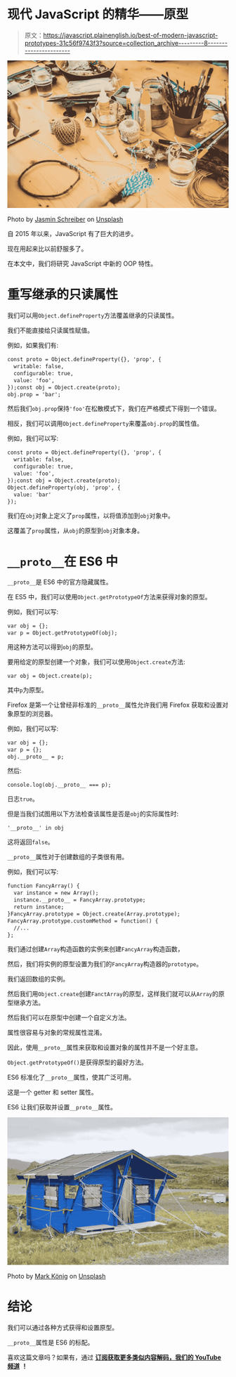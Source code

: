 # 现代 JavaScript 的精华——原型

> 原文：<https://javascript.plainenglish.io/best-of-modern-javascript-prototypes-31c56f9743f3?source=collection_archive---------8----------------------->

![](img/4bc516c46577b9da90ca7a29ad0f14bf.png)

Photo by [Jasmin Schreiber](https://unsplash.com/@lavievagabonde?utm_source=medium&utm_medium=referral) on [Unsplash](https://unsplash.com?utm_source=medium&utm_medium=referral)

自 2015 年以来，JavaScript 有了巨大的进步。

现在用起来比以前舒服多了。

在本文中，我们将研究 JavaScript 中新的 OOP 特性。

# 重写继承的只读属性

我们可以用`Object.defineProperty`方法覆盖继承的只读属性。

我们不能直接给只读属性赋值。

例如，如果我们有:

```
const proto = Object.defineProperty({}, 'prop', {
  writable: false,
  configurable: true,
  value: 'foo',
});const obj = Object.create(proto);
obj.prop = 'bar';
```

然后我们`obj.prop`保持`'foo'`在松散模式下，我们在严格模式下得到一个错误。

相反，我们可以调用`Object.defineProperty`来覆盖`obj.prop`的属性值。

例如，我们可以写:

```
const proto = Object.defineProperty({}, 'prop', {
  writable: false,
  configurable: true,
  value: 'foo',
});const obj = Object.create(proto);
Object.defineProperty(obj, 'prop', {
  value: 'bar'
});
```

我们在`obj`对象上定义了`prop`属性，以将值添加到`obj`对象中。

这覆盖了`prop`属性，从`obj`的原型到`obj`对象本身。

# `__proto__`在 ES6 中

`__proto__`是 ES6 中的官方隐藏属性。

在 ES5 中，我们可以使用`Object.getPrototypeOf`方法来获得对象的原型。

例如，我们可以写:

```
var obj = {};
var p = Object.getPrototypeOf(obj);
```

用这种方法可以得到`obj`的原型。

要用给定的原型创建一个对象，我们可以使用`Object.create`方法:

```
var obj = Object.create(p);
```

其中`p`为原型。

Firefox 是第一个让曾经非标准的`__proto__`属性允许我们用 Firefox 获取和设置对象原型的浏览器。

例如，我们可以写:

```
var obj = {};
var p = {};
obj.__proto__ = p;
```

然后:

```
console.log(obj.__proto__ === p);
```

日志`true`。

但是当我们试图用以下方法检查该属性是否是`obj`的实际属性时:

```
'__proto__' in obj
```

这将返回`false`。

`__proto__`属性对于创建数组的子类很有用。

例如，我们可以写:

```
function FancyArray() {
  var instance = new Array();
  instance.__proto__ = FancyArray.prototype;
  return instance;
}FancyArray.prototype = Object.create(Array.prototype);
FancyArray.prototype.customMethod = function() {
  //...
};
```

我们通过创建`Array`构造函数的实例来创建`FancyArray`构造函数，

然后，我们将实例的原型设置为我们的`FancyArray`构造器的`prototype`。

我们返回数组的实例。

然后我们用`Object.create`创建`FanctArray`的原型，这样我们就可以从`Array`的原型继承方法。

然后我们可以在原型中创建一个自定义方法。

属性很容易与对象的常规属性混淆。

因此，使用`__proto__`属性来获取和设置对象的属性并不是一个好主意。

`Object.getPrototypeOf()`是获得原型的最好方法。

ES6 标准化了`__proto__`属性，使其广泛可用。

这是一个 getter 和 setter 属性。

ES6 让我们获取并设置`__proto__`属性。

![](img/9dcfe01dd4fc0865ec27ec37c2e322a8.png)

Photo by [Mark König](https://unsplash.com/@markkoenig?utm_source=medium&utm_medium=referral) on [Unsplash](https://unsplash.com?utm_source=medium&utm_medium=referral)

# 结论

我们可以通过各种方式获得和设置原型。

`__proto__`属性是 ES6 的标配。

喜欢这篇文章吗？如果有，通过 [**订阅获取更多类似内容解码，我们的 YouTube 频道**](https://www.youtube.com/channel/UCtipWUghju290NWcn8jhyAw) **！**
